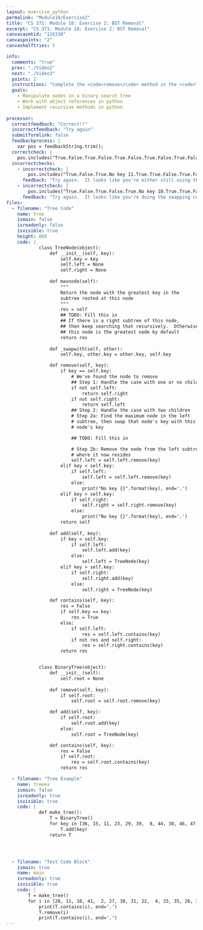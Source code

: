 ```yaml
---
layout: exercise_python
permalink: "Module18/Exercise2"
title: "CS 371: Module 18: Exercise 2: BST Removal"
excerpt: "CS 371: Module 18: Exercise 2: BST Removal"
canvasasmtid: "116330"
canvaspoints: "2"
canvashalftries: 5

info:
  comments: "true"
  prev: "./Video2"
  next: "./Video3"
  points: 2
  instructions: "Complete the <code>remove</code> method in the <code>TreeNode</code> class that removes a key from the tree, if it exists.  You will have to fill in a small part in <code>maxnode</code> as well as a small part in <code>remove</code>.  If you are stuck, check out section 17.4 of the book.  The code is very similar, I've just added more comments."
  goals:
    - Manipulate nodes in a binary search tree
    - Work with object references in python
    - Implement recursive methods in python
    
processor:  
  correctfeedback: "Correct!!" 
  incorrectfeedback: "Try again"
  submitformlink: false
  feedbackprocess: | 
    var pos = feedbackString.trim();
  correctcheck: |
    pos.includes("True.False.True.False.True.False.True.False.True.False.True.False.True.False.True.False.True.False.True.False.True.False.True.False.True.False.True.False.True.False.True.False.True.False.True.False.True.False.True.False.True.False.True.False.True.False.True.False.True.False.True.False.True.False.True.False.True.False.True.False.True.False.True.False.True.False.True.False.True.False.True.False.True.False.True.False.True.False.True.False.True.False.True.False.True.False.True.False.True.False.True.False.True.False.True.False.True.False.True.False")
  incorrectchecks:
    - incorrectcheck: |
        pos.includes("True.False.True.No key 11.True.True.False.True.False.True.False.True.False.True.False.True.False.True.False.True.False.True.False.True.False.True.False.True.False.True.No key 18.True.True.False.True.False.True.False.True.False.True.No key 29.True.True.No key 15.True.True.False.True.False.True.False.True.False.True.No key 20.True.True.False.True.No key 8.True.True.False.True.False.True.False.True.False.True.False.True.False.True.False.True.False.True.False.True.False.True.False.True.No key 23.True.True.No key 36.True.True.False.True.False.True.False.True.False.True.False.True.False.True.False.True.False.True.False")
      feedback: "Try again.  It looks like you're either still using the default code or you're not actually swapping any nodes."
    - incorrectcheck: |
        pos.includes("True.False.True.False.True.No key 10.True.True.False.True.No key 2.True.True.False.True.False.True.False.True.False.True.No key 4.True.True.False.True.False.True.False.True.False.True.False.True.No key 7.True.True.False.True.False.True.False.True.False.True.False.True.False.True.False.True.False.True.False.True.False.True.False.True.False.True.No key 13.True.True.False.True.No key 5.True.True.False.True.False.True.False.True.No key 1.True.True.No key 12.True.True.False.True.False.True.No key 6.True.True.False.True.False.True.No key 21.True.True.No key 19.True.True.No key 9.True.True.False.True.False.True.False.True.False.True.False.True.False")
      feedback: "Try again.  It looks like you're doing the swapping correctly, but your maxnode method isn't going all the way down the right."
files:
  - filename: "Tree Code"
    name: tree
    ismain: false
    isreadonly: false
    isvisible: true
    height: 800
    code: | 
            class TreeNode(object):
                def __init__(self, key):
                    self.key = key
                    self.left = None
                    self.right = None
                
                def maxnode(self):
                    """
                    Return the node with the greatest key in the
                    subtree rooted at this node
                    """
                    res = self
                    ## TODO: Fill this in
                    ## If there is a right subtree of this node,
                    ## then keep searching that recursively.  Otherwise,
                    ## this node is the greatest node by default
                    return res
                
                def _swapwith(self, other):
                    self.key, other.key = other.key, self.key

                def remove(self, key):
                    if key == self.key:
                        # We've found the node to remove
                        ## Step 1: Handle the case with one or no children
                        if not self.left:
                            return self.right
                        if not self.right:
                            return self.left
                        ## Step 2: Handle the case with two children
                        # Step 2a: Find the maximum node in the left
                        # subtree, then swap that node's key with this
                        # node's key

                        ## TODO: Fill this in

                        # Step 2b: Remove the node from the left subtree
                        # where it now resides
                        self.left = self.left.remove(key)
                    elif key < self.key:
                        if self.left:
                            self.left = self.left.remove(key)
                        else:
                            print("No key {}".format(key), end='.')
                    elif key > self.key:
                        if self.right:
                            self.right = self.right.remove(key)
                        else:
                            print("No key {}".format(key), end='.')
                    return self
                    
                def add(self, key):
                    if key < self.key:
                        if self.left:
                            self.left.add(key)
                        else:
                            self.left = TreeNode(key)
                    elif key > self.key:
                        if self.right:
                            self.right.add(key)
                        else:
                            self.right = TreeNode(key)

                def contains(self, key):
                    res = False
                    if self.key == key:
                        res = True
                    else:
                        if self.left:
                            res = self.left.contains(key)
                        if not res and self.right:
                            res = self.right.contains(key)
                    return res


            class BinaryTree(object):
                def __init__(self):
                    self.root = None
                
                def remove(self, key):
                    if self.root:
                        self.root = self.root.remove(key)

                def add(self, key):
                    if self.root:
                        self.root.add(key)
                    else:
                        self.root = TreeNode(key)

                def contains(self, key):
                    res = False
                    if self.root:
                        res = self.root.contains(key)
                    return res

  - filename: "Tree Example"
    name: treeex
    ismain: false
    isreadonly: true
    isvisible: true
    code: | 
            def make_tree():
                T = BinaryTree()
                for key in [36, 15, 11, 23, 29, 39,  8, 44, 30, 46, 47,  3, 40, 25, 43, 10, 41, 34, 27, 20, 28,  0, 12, 18, 42, 14, 31, 26,  4, 13, 17,  7,  9, 19, 38, 35, 33, 22, 49, 21, 16, 32,  5, 37, 48,  1, 24,  6,  2, 45]:
                    T.add(key)
                return T




  - filename: "Test Code Block"
    ismain: true
    name: main
    isreadonly: true
    isvisible: true
    code: |
        T = make_tree()
        for i in [28, 11, 10, 41,  2, 27, 38, 31, 22,  4, 33, 35, 26, 34, 18,  7, 14, 45, 48, 29, 15, 30, 32, 16, 42, 20, 43,  8, 13, 25,  5, 17, 40, 49, 1, 12, 37, 24,  6, 23, 36, 21, 19,  9, 39, 46,  3,  0, 47, 44]:
            print(T.contains(i), end='.')
            T.remove(i)
            print(T.contains(i), end='.')
---
```

